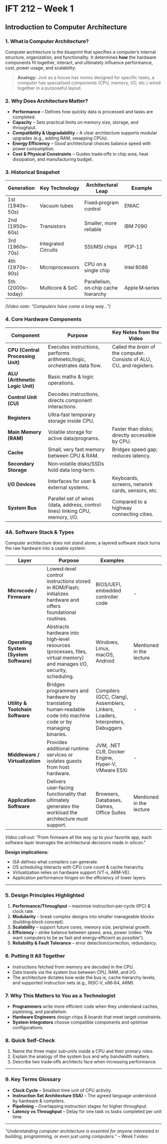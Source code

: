 # IFT 212 – Week 1

## Introduction to Computer Architecture

### 1. What is Computer Architecture?

Computer architecture is the *blueprint* that specifies a computer’s internal structure, organization, and functionality. It determines **how** the hardware components fit together, interact, and ultimately influence performance, cost, power usage, and scalability.

> **Analogy:** Just as a house has rooms designed for specific tasks, a computer has specialised components (CPU, memory, I/O, etc.) wired together in a purposeful layout.

### 2. Why Does Architecture Matter?

* **Performance** – Defines how quickly data is processed and tasks are completed.
* **Capacity** – Sets practical limits on memory size, storage, and throughput.
* **Compatibility & Upgradability** – A clear architecture supports modular upgrades (e.g., adding RAM, swapping CPUs).
* **Energy Efficiency** – Good architectural choices balance speed with power consumption.
* **Cost & Physical Constraints** – Guides trade‑offs in chip area, heat dissipation, and manufacturing budget.

### 3. Historical Snapshot

| Generation        | Key Technology      | Architectural Leap                   | Example        |
| ----------------- | ------------------- | ------------------------------------ | -------------- |
| 1st (1940s–50s)   | Vacuum tubes        | Fixed‑program control                | ENIAC          |
| 2nd (1950s–60s)   | Transistors         | Smaller, more reliable               | IBM 7090       |
| 3rd (1960s–70s)   | Integrated Circuits | SSI/MSI chips                        | PDP‑11         |
| 4th (1970s–90s)   | Microprocessors     | CPU on a single chip                 | Intel 8086     |
| 5th (2000s–today) | Multicore & SoC     | Parallelism, on‑chip cache hierarchy | Apple M‑series |

*(Video note: “Computers have come a long way…”)*

### 4. Core Hardware Components

| Component                         | Purpose                                                                        | Key Notes from the Video                                                |
| --------------------------------- | ------------------------------------------------------------------------------ | ----------------------------------------------------------------------- |
| **CPU (Central Processing Unit)** | Executes instructions, performs arithmetic/logic, orchestrates data flow.      | Called the *brain* of the computer. Consists of ALU, CU, and registers. |
| **ALU (Arithmetic Logic Unit)**   | Basic maths & logic operations.                                                |                                                                         |
| **Control Unit (CU)**             | Decodes instructions, directs component interactions.                          |                                                                         |
| **Registers**                     | Ultra‑fast temporary storage inside CPU.                                       |                                                                         |
| **Main Memory (RAM)**             | Volatile storage for active data/programs.                                     | Faster than disks; directly accessible by CPU.                          |
| **Cache**                         | Small, very fast memory between CPU & RAM.                                     | Bridges speed gap; reduces latency.                                     |
| **Secondary Storage**             | Non‑volatile disks/SSDs hold data long‑term.                                   |                                                                         |
| **I/O Devices**                   | Interfaces for user & external systems.                                        | Keyboards, screens, network cards, sensors, etc.                        |
| **System Bus**                    | Parallel set of wires (data, address, control lines) linking CPU, memory, I/O. | Compared to a highway connecting cities.                                |

### 4A. Software Stack & Types

Computer architecture does not stand alone; a layered software stack turns the raw hardware into a usable system:

| Layer                                  | Purpose                                                                                                                | Examples                                                                      |                          |
| -------------------------------------- | ---------------------------------------------------------------------------------------------------------------------- | ----------------------------------------------------------------------------- | ------------------------ |
| **Microcode / Firmware**               | Lowest‑level control instructions stored in ROM/Flash; initializes hardware and offers foundational routines.          | BIOS/UEFI, embedded controller code                                           | -                        |
| **Operating System (System Software)** | Abstracts hardware into high‑level resources (processes, files, virtual memory) and manages I/O, security, scheduling. | Windows, Linux, macOS, Android                                                | Mentioned in the lecture |
| **Utility & Toolchain Software**       | Bridges programmers and hardware by translating human‑readable code into machine code or by managing binaries.         | Compilers (GCC, Clang), Assemblers, Linkers, Loaders, Interpreters, Debuggers | -                        |
| **Middleware / Virtualization**        | Provides additional runtime services or isolates guests from host hardware.                                            | JVM, .NET CLR, Docker Engine, Hyper‑V, VMware ESXi                            | -                        |
| **Application Software**               | Delivers user‑facing functionality that ultimately generates the workload the architecture must support.               | Browsers, Databases, Games, Office Suites                                     | Mentioned in the lecture |

*Video call‑out:* "From firmware all the way up to your favorite app, each software layer leverages the architectural decisions made in silicon."

**Design implications:**

* ISA defines what compilers can generate.
* OS scheduling interacts with CPU core count & cache hierarchy.
* Virtualization relies on hardware support (VT‑x, ARM‑VE).
* Application performance hinges on the efficiency of lower layers.

---

### 5. Design Principles Highlighted

1. **Performance/Throughput** – maximise instruction‑per‑cycle (IPC) & clock rate.
2. **Modularity** – break complex designs into smaller manageable blocks (building‑block concept).
3. **Scalability** – support future cores, memory size, peripheral growth.
4. **Efficiency** – strike balance between speed, area, power (video: “We want computers to be as fast and energy‑efficient as possible”).
5. **Reliability & Fault Tolerance** – error detection/correction, redundancy.

### 6. Putting It All Together

* Instructions fetched from memory are decoded in the CPU.
* Data travels via the system bus between CPU, RAM, and I/O.
* The architecture dictates how wide the bus is, cache hierarchy levels, and supported instruction sets (e.g., RISC‑V, x86‑64, ARM).

### 7. Why This Matters to You as a Technologist

* **Programmers** write more efficient code when they understand caches, pipelining, and parallelism.
* **Hardware Engineers** design chips & boards that meet target constraints.
* **System Integrators** choose compatible components and optimise configurations.

### 8. Quick Self‑Check

1. Name the three major sub‑units inside a CPU and their primary roles.
2. Explain the analogy of the system bus and why bandwidth matters.
3. Describe two trade‑offs architects face when increasing performance.

---

### 9. Key Terms Glossary

* **Clock Cycle** – Smallest time unit of CPU activity.
* **Instruction Set Architecture (ISA)** – The agreed language understood by hardware & compilers.
* **Pipelining** – Overlapping instruction stages for higher throughput.
* **Latency vs Throughput** – Delay for one task vs tasks completed per unit time.

---

*“Understanding computer architecture is essential for anyone interested in building, programming, or even just using computers.” – Week 1 video*

